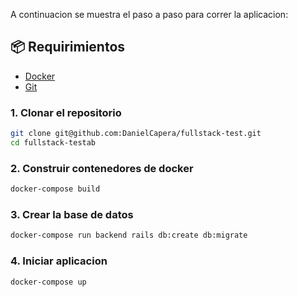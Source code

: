 A continuacion se muestra el paso a paso para correr la aplicacion:

## 📦 Requirimientos

- [Docker](https://www.docker.com/products/docker-desktop)
- [Git](https://git-scm.com/)

### 1. Clonar el repositorio

```bash
git clone git@github.com:DanielCapera/fullstack-test.git
cd fullstack-testab
```
### 2. Construir contenedores de docker

```bash
docker-compose build
```

### 3. Crear la base de datos

```bash
docker-compose run backend rails db:create db:migrate
```

### 4. Iniciar aplicacion

```bash
docker-compose up
```
